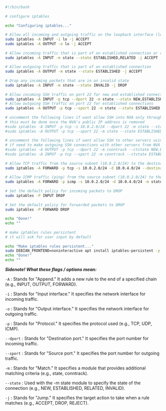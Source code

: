 
```bash
#!/bin/bash
 
# configure iptables
 
echo "Configuring iptables..."
 
# Allow all incoming and outgoing traffic on the loopback interface (localhost)
sudo iptables -A INPUT -i lo -j ACCEPT
sudo iptables -A OUTPUT -o lo -j ACCEPT
 
# Allow incoming traffic that is part of an established connection or related to an established connection
sudo iptables -A INPUT -m state --state ESTABLISHED,RELATED -j ACCEPT
 
# Allow outgoing traffic that is part of an established connection
sudo iptables -A OUTPUT -m state --state ESTABLISHED -j ACCEPT
 
# Drop any incoming packets that are in an invalid state
sudo iptables -A INPUT -m state --state INVALID -j DROP
 
# Allow incoming SSH traffic on port 22 for new and established connections
sudo iptables -A INPUT -p tcp --dport 22 -m state --state NEW,ESTABLISHED -j ACCEPT
# Allow outgoing SSH traffic on port 22 for established connections
sudo iptables -A OUTPUT -p tcp --sport 22 -m state --state ESTABLISHED -j ACCEPT
 
# uncomment the following lines if want allow SSH into NVA only through the public subnet (app VM as a jumpbox)
# this must be done once the NVA's public IP address is removed
#sudo iptables -A INPUT -p tcp -s 10.0.2.0/24 --dport 22 -m state --state NEW,ESTABLISHED -j ACCEPT
#sudo iptables -A OUTPUT -p tcp --sport 22 -m state --state ESTABLISHED -j ACCEPT
 
# uncomment the following lines if want allow SSH to other servers using the NVA as a jumpbox
# if need to make outgoing SSH connections with other servers from NVA
#sudo iptables -A OUTPUT -p tcp --dport 22 -m conntrack --ctstate NEW,ESTABLISHED -j ACCEPT
#sudo iptables -A INPUT -p tcp --sport 22 -m conntrack --ctstate ESTABLISHED -j ACCEPT
 
# Allow TCP traffic from the source subnet (10.0.2.0/24) to the destination subnet (10.0.4.0/24) on port 27017
sudo iptables -A FORWARD -p tcp -s 10.0.2.0/24 -d 10.0.4.0/24 --destination-port 27017 -m tcp -j ACCEPT
 
# Allow ICMP traffic (ping) from the source subnet (10.0.2.0/24) to the destination subnet (10.0.4.0/24) for new and established connections
sudo iptables -A FORWARD -p icmp -s 10.0.2.0/24 -d 10.0.4.0/24 -m state --state NEW,ESTABLISHED -j ACCEPT
 
# Set the default policy for incoming packets to DROP
sudo iptables -P INPUT DROP
 
# Set the default policy for forwarded packets to DROP
sudo iptables -P FORWARD DROP
 
echo "Done!"
echo ""
 
# make iptables rules persistent
# it will ask for user input by default
 
echo "Make iptables rules persistent..."
sudo DEBIAN_FRONTEND=noninteractive apt install iptables-persistent -y
echo "Done!"
echo ""
```

***Sidenote! What these flags / options mean:***

`-A` : Stands for "Append." It adds a new rule to the end of a specified chain (e.g., INPUT, OUTPUT, FORWARD).

`-i` : Stands for "Input interface." It specifies the network interface for incoming traffic.

`-o` : Stands for "Output interface." It specifies the network interface for outgoing traffic.

`-p` : Stands for "Protocol." It specifies the protocol used (e.g., TCP, UDP, ICMP).

`--dport` : Stands for "Destination port." It specifies the port number for incoming traffic.

`--sport` : Stands for "Source port." It specifies the port number for outgoing traffic.

`-m` : Stands for "Match." It specifies a module that provides additional matching criteria (e.g., state, conntrack).

`--state` : Used with the -m state module to specify the state of the connection (e.g., NEW, ESTABLISHED, RELATED, INVALID).

`-j` : Stands for "Jump." It specifies the target action to take when a rule matches (e.g., ACCEPT, DROP, REJECT).

